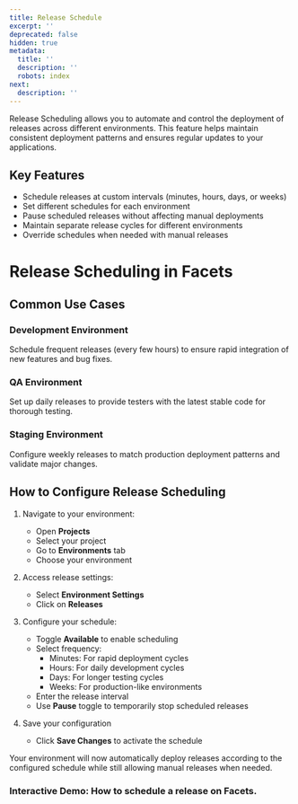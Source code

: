 ```yaml
---
title: Release Schedule
excerpt: ''
deprecated: false
hidden: true
metadata:
  title: ''
  description: ''
  robots: index
next:
  description: ''
---
```

Release Scheduling allows you to automate and control the deployment of releases across different environments. This feature helps maintain consistent deployment patterns and ensures regular updates to your applications.

## Key Features

* Schedule releases at custom intervals (minutes, hours, days, or weeks)
* Set different schedules for each environment
* Pause scheduled releases without affecting manual deployments
* Maintain separate release cycles for different environments
* Override schedules when needed with manual releases

# Release Scheduling in Facets

## Common Use Cases

### Development Environment

Schedule frequent releases (every few hours) to ensure rapid integration of new features and bug fixes.

### QA Environment

Set up daily releases to provide testers with the latest stable code for thorough testing.

### Staging Environment

Configure weekly releases to match production deployment patterns and validate major changes.

## How to Configure Release Scheduling

1. Navigate to your environment:
   * Open **Projects**
   * Select your project
   * Go to **Environments** tab
   * Choose your environment

2. Access release settings:
   * Select **Environment Settings**
   * Click on **Releases**

3. Configure your schedule:
   * Toggle **Available** to enable scheduling
   * Select frequency:
     * Minutes: For rapid deployment cycles
     * Hours: For daily development cycles
     * Days: For longer testing cycles
     * Weeks: For production-like environments
   * Enter the release interval
   * Use **Pause** toggle to temporarily stop scheduled releases

4. Save your configuration
   * Click **Save Changes** to activate the schedule

Your environment will now automatically deploy releases according to the configured schedule while still allowing manual releases when needed.

### Interactive Demo: How to schedule a release on Facets.

<br />

<Embed url="https://app.storylane.io/demo/maciqnme2jja" title="Overview | Feb 17 4:36 PM" favicon="https://app.storylane.io/favicon.ico" image="https://app-pages.storylane.io/company/company_8c4ce947-95e7-4f47-ab9c-89edf23fd0e3/project/project_daf0ad98-ee90-4d76-8392-d94a2403ac00/preview.gif" provider="app.storylane.io" href="https://app.storylane.io/demo/maciqnme2jja" typeOfEmbed="jsfiddle" html="%3Ciframe%20class%3D%22embedly-embed%22%20src%3D%22%2F%2Fcdn.embedly.com%2Fwidgets%2Fmedia.html%3Fsrc%3Dhttps%253A%252F%252Fapp.storylane.io%252Fdemo%252Fmaciqnme2jja%26display_name%3DStorylane%26url%3Dhttps%253A%252F%252Fapp.storylane.io%252Fdemo%252Fmaciqnme2jja%26image%3Dhttps%253A%252F%252Fapp-pages.storylane.io%252Fcompany%252Fcompany_8c4ce947-95e7-4f47-ab9c-89edf23fd0e3%252Fproject%252Fproject_daf0ad98-ee90-4d76-8392-d94a2403ac00%252Fpreview.gif%26type%3Dtext%252Fhtml%26schema%3Dstorylane%22%20width%3D%22750%22%20height%3D%22473%22%20scrolling%3D%22no%22%20title%3D%22Storylane%20embed%22%20frameborder%3D%220%22%20allow%3D%22autoplay%3B%20fullscreen%3B%20encrypted-media%3B%20picture-in-picture%3B%22%20allowfullscreen%3D%22true%22%3E%3C%2Fiframe%3E" />
